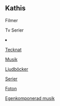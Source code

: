 ## Kathis 

Filmer

Tv Serier  <li class="masthead__menu-item">
          <a href="kathiscat.github.io/Kathis/sidor/tv.html">
        </li>

            

Tecknat

Musik

Ljudböcker

Serier

Foton

Egenkomponerad musik

